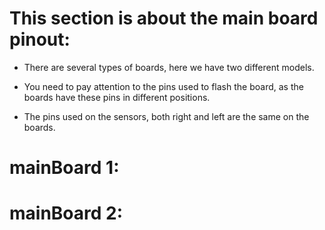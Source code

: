 # This section is about the main board pinout:

   * There are several types of boards, here we have two different models.
   
   * You need to pay attention to the pins used to flash the board, as the 
     boards have these pins in different positions.
   
   * The pins used on the sensors, both right and left are the same on the boards.

# mainBoard 1:




# mainBoard 2:




